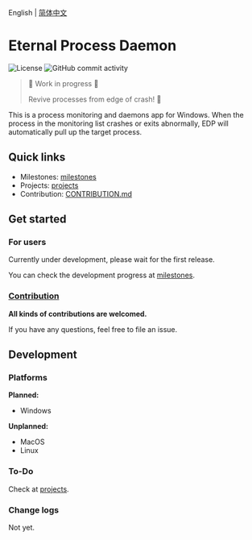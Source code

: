 English | [简体中文](README_zh.md)

# Eternal Process Daemon

![License](https://img.shields.io/github/license/boxlab/EternalProcessDaemon?style=flat-square)
![GitHub commit activity](https://img.shields.io/github/commit-activity/m/boxlab/EternalProcessDaemon?style=flat-square)

> :construction: Work in progress :construction:
>
> Revive processes from edge of crash! :rocket:

This is a process monitoring and daemons app for Windows. When the process in the monitoring list crashes or exits abnormally, EDP will automatically pull up the target process.

## Quick links

- Milestones: [milestones](https://github.com/boxlab/EternalProcessDaemon/milestones)
- Projects: [projects](https://github.com/boxlab/EternalProcessDaemon/projects)
- Contribution: [CONTRIBUTION.md](CONTRIBUTION.md)

## Get started

### For users

Currently under development, please wait for the first release.

You can check the development progress at [milestones](https://github.com/boxlab/EternalProcessDaemon/milestones).

### [Contribution](CONTRIBUTION.md)

**All kinds of contributions are welcomed.**

If you have any questions, feel free to file an issue.

## Development

### Platforms

**Planned:**

- Windows

**Unplanned:**

- MacOS
- Linux

### To-Do

Check at [projects](https://github.com/boxlab/EternalProcessDaemon/projects).

### Change logs

Not yet.